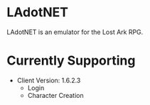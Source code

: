 # LAdotNET

LAdotNET is an emulator for the Lost Ark RPG.

# Currently Supporting

- Client Version: 1.6.2.3
  - Login
  - Character Creation